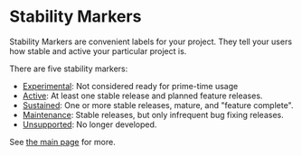 # Stability Markers

Stability Markers are convenient labels for your project. They tell your
users how stable and active your particular project is.

There are five stability markers:

- [Experimental](https://khulnasoft-lab.github.io/stability/experimental.html): Not considered ready for prime-time usage
- [Active](https://khulnasoft-lab.github.io/stability/active.html): At least one stable release and planned feature releases.
- [Sustained](https://khulnasoft-lab.github.io/stability/sustained.html): One or more stable releases, mature, and "feature complete".
- [Maintenance](https://khulnasoft-lab.github.io/stability/maintenance.html): Stable releases, but only infrequent bug fixing releases.
- [Unsupported](https://khulnasoft-lab.github.io/stability/unsupported.html): No longer developed.

See [the main page](https://khulnasoft-lab.github.io/stability) for more.
